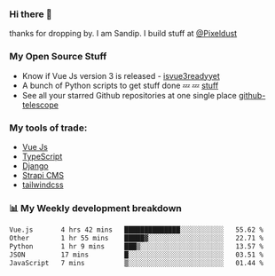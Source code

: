 ### Hi there 👋

thanks for dropping by.
I am Sandip. I build stuff at [@Pixeldust](github.com/pixeldust-in/)

###  **My Open Source Stuff**

 - Know if Vue Js version 3 is released -  [isvue3readyyet](https://github.com/sandiprb/isvue3readyyet)
 - A bunch of Python scripts to get stuff done 💤 💤 [stuff](https://github.com/sandiprb/stuff)
 - See all your starred Github repositories at one single place [github-telescope](https://github.com/sandiprb/github-telescope)



###  **My tools of trade:**
 - [Vue Js](https://github.com/vuejs/vue/)
 - [TypeScript](https://github.com/microsoft/TypeScript)
 - [Django](github.com/django/django)
 - [Strapi CMS](github.com/strapi/strapi)
 - [tailwindcss](https://github.com/tailwindlabs/tailwindcss)


###  📊 **My Weekly development breakdown**
<!--START_SECTION:waka-->

```txt
Vue.js       4 hrs 42 mins   ██████████████░░░░░░░░░░░   55.62 %
Other        1 hr 55 mins    █████▓░░░░░░░░░░░░░░░░░░░   22.71 %
Python       1 hr 9 mins     ███▒░░░░░░░░░░░░░░░░░░░░░   13.57 %
JSON         17 mins         █░░░░░░░░░░░░░░░░░░░░░░░░   03.51 %
JavaScript   7 mins          ▒░░░░░░░░░░░░░░░░░░░░░░░░   01.44 %
```

<!--END_SECTION:waka-->
